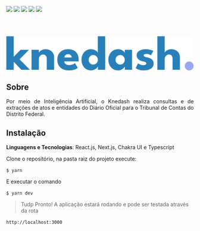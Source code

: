 <img src="https://img.shields.io/badge/License-GPLv3-blue.svg?style=for-the-badge&logo=appveyor&color=%3Cblue%3E"> <img src="https://img.shields.io/github/issues/UnB-KnEDLe/Dash?style=for-the-badge&logo=appveyor&color=%3Cblue%3E"> <img src="https://img.shields.io/github/issues-closed/UnB-KnEDLe/Dash?style=for-the-badge&logo=appveyor&color=%3Cblue%3E"> <img src="https://img.shields.io/github/stars/UnB-KnEDLe/Dash?style=for-the-badge&logo=appveyor&color=%3Cblue%3E"> <img src="https://img.shields.io/github/forks/UnB-KnEDLe/Dash?style=for-the-badge&logo=appveyor&color=%3Cblue%3E">

</br>
</br>
<p align="center"><img src="https://github.com/UnB-KnEDLe/Dash/blob/docs/docs/assets/logo.svg"></p>



## Sobre
<p align="justify">Por meio de Inteligência Artificial, o Knedash realiza consultas e de extrações de atos e entidades do Diário Oficial para o Tribunal de Contas do Distrito Federal.</p>


## Instalação 
**Linguagens e Tecnologias**: React.js, Next.js, Chakra UI e Typescript<br>

Clone o repositório, na pasta raiz do projeto execute:
```
$ yarn
```
E executar o comando
```
$ yarn dev
```
> Tudp Pronto! A aplicação estará rodando e pode ser testada através da rota
```
http://localhost:3000
